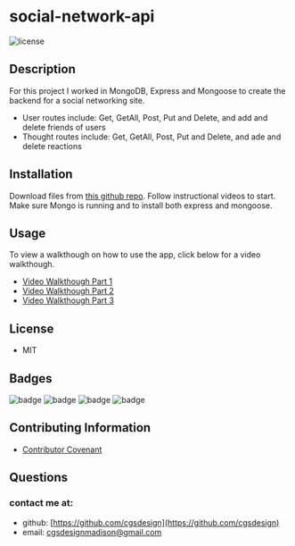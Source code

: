 # social-network-api
![license](https://img.shields.io/badge/MIT-License-brightgreen)

## Description 

For this project I worked in MongoDB, Express and Mongoose to create the backend for a social networking site. 
* User routes include: Get, GetAll, Post, Put and Delete, and add and delete friends of users
* Thought routes include: Get, GetAll, Post, Put and Delete, and ade and delete reactions 

## Installation
Download files from [this github repo](https://github.com/cgsdesign/E-CommerceBackEnd). Follow instructional videos to start. Make sure Mongo is running and to install both express and mongoose.

## Usage
To view a walkthough on how to use the app, click below for a video walkthough. 
* [Video Walkthough Part 1](https://drive.google.com/file/d/12sJ_XtbWAlkue0sqGGjs4n_bFAuG3Tf1/view)
* [Video Walkthough Part 2](https://drive.google.com/file/d/1-TjN5yCYE5hSM6GkaMHsgqG4iNuUQWsc/view)
* [Video Walkthough Part 3](https://drive.google.com/file/d/12zf1zHxmkGZwxXfx2_euBNNH-lhMALhV/view)

## License
* MIT

## <a name="badge">Badges</a>

![badge](https://img.shields.io/badge/Express-DB-orange)
![badge](https://img.shields.io/badge/Mongo-DB-brightgreen)
![badge](https://img.shields.io/badge/Node.js-Interface-brightgreen)
![badge](https://img.shields.io/badge/Mongoose-Prompts-brightgreen)

## <a name="contributing">Contributing Information</a>
* [Contributor Covenant](https://www.contributor-covenant.org/)

## <a name="questions">Questions</a>
### contact me at: 
* github: [https://github.com/cgsdesign](https://github.com/cgsdesign)
* email: [cgsdesignmadison@gmail.com](cgsdesignmadison@gmail.com)

